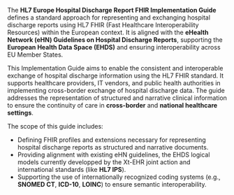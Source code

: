 The **HL7 Europe Hospital Discharge Report FHIR Implementation Guide** defines a standard approach for representing and exchanging hospital discharge reports using HL7 FHIR (Fast Healthcare Interoperability Resources) within the European context. It is aligned with the **eHealth Network (eHN) Guidelines on Hospital Discharge Reports**, supporting the **European Health Data Space (EHDS)** and ensuring interoperability across EU Member States.

This Implementation Guide aims to enable the consistent and interoperable exchange of hospital discharge information using the HL7 FHIR standard. It supports healthcare providers, IT vendors, and public health authorities in implementing cross-border exchange of hospital discharge data. The guide addresses the representation of structured and narrative clinical information to ensure the continuity of care in **cross-border** and **national healthcare settings**.

The scope of this guide includes:
- Defining FHIR profiles and extensions necessary for representing hospital discharge reports as structured and narrative documents.
- Providing alignment with existing eHN guidelines, the EHDS logical models currently developped by the Xt-EHR joint action and international standards (like **HL7 IPS**).
- Supporting the use of internationally recognized coding systems (e.g., **SNOMED CT**, **ICD-10**, **LOINC**) to ensure semantic interoperability.